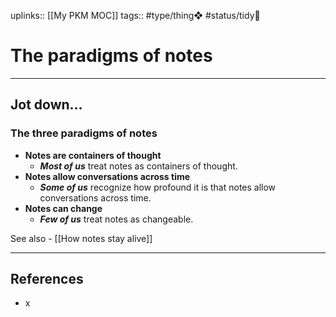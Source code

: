 uplinks:: [[My PKM MOC]]
tags:: #type/thing❖ #status/tidy🧹 

# The paradigms of notes
---
## Jot down...
### The three paradigms of notes
- **Notes are containers of thought**
	- _**Most of us**_ treat notes as containers of thought.
- **Notes allow conversations across time**
	- _**Some of us**_ recognize how profound it is that notes allow conversations across time.
- **Notes can change**
	- _**Few of us**_ treat notes as changeable.

See also - [[How notes stay alive]]

---
## References
- x